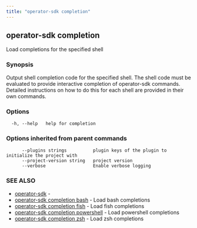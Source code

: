 ```yaml
---
title: "operator-sdk completion"
---
```

## operator-sdk completion

Load completions for the specified shell

### Synopsis

Output shell completion code for the specified shell.
The shell code must be evaluated to provide interactive completion of operator-sdk commands.
Detailed instructions on how to do this for each shell are provided in their own commands.


### Options

```
  -h, --help   help for completion
```

### Options inherited from parent commands

```
      --plugins strings          plugin keys of the plugin to initialize the project with
      --project-version string   project version
      --verbose                  Enable verbose logging
```

### SEE ALSO

* [operator-sdk](../operator-sdk)	 - 
* [operator-sdk completion bash](../operator-sdk_completion_bash)	 - Load bash completions
* [operator-sdk completion fish](../operator-sdk_completion_fish)	 - Load fish completions
* [operator-sdk completion powershell](../operator-sdk_completion_powershell)	 - Load powershell completions
* [operator-sdk completion zsh](../operator-sdk_completion_zsh)	 - Load zsh completions

